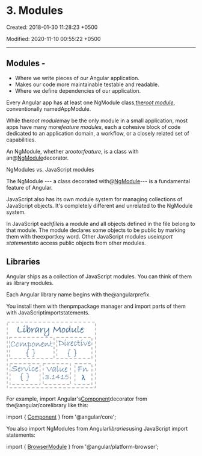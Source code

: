 # 3. Modules

Created: 2018-01-30 11:28:23 +0500

Modified: 2020-11-10 00:55:22 +0500

---

## Modules -
-   Where we write pieces of our Angular application.
-   Makes our code more maintainable testable and readable.
-   Where we define dependencies of our application.

Every Angular app has at least one NgModule class,[the*root module*](https://angular.io/guide/bootstrapping), conventionally namedAppModule.

While the*root module*may be the only module in a small application, most apps have many more*feature modules*, each a cohesive block of code dedicated to an application domain, a workflow, or a closely related set of capabilities.

An NgModule, whether a*root*or*feature*, is a class with an@[NgModule](https://angular.io/api/core/NgModule)decorator.

NgModules vs. JavaScript modules

The NgModule --- a class decorated with@[NgModule](https://angular.io/api/core/NgModule)--- is a fundamental feature of Angular.

JavaScript also has its own module system for managing collections of JavaScript objects. It's completely different and unrelated to the NgModule system.

In JavaScript each*file*is a module and all objects defined in the file belong to that module. The module declares some objects to be public by marking them with theexportkey word. Other JavaScript modules use*import statements*to access public objects from other modules.

## Libraries

Angular ships as a collection of JavaScript modules. You can think of them as library modules.

Each Angular library name begins with the@angularprefix.

You install them with thenpmpackage manager and import parts of them with JavaScriptimportstatements.

![ModALe ](media/AngularJS_3.-Modules-image1.png)

For example, import Angular's[Component](https://angular.io/api/core/Component)decorator from the@angular/corelibrary like this:

import { [Component](https://angular.io/api/core/Component) } from '@angular/core';

You also import NgModules from Angular*libraries*using JavaScript import statements:

import { [BrowserModule](https://angular.io/api/platform-browser/BrowserModule) } from '@angular/platform-browser';

